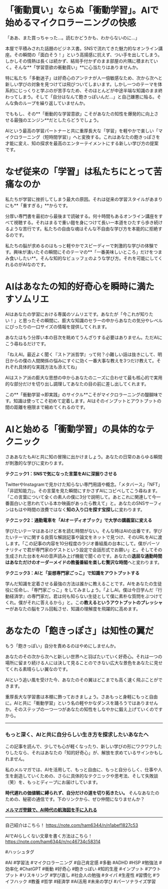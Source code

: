 
# 「衝動買い」ならぬ「衝動学習」。AIで始めるマイクロラーニングの快感

「ああ、また買っちゃった…。読むかどうかも、わからないのに…」

本屋で平積みされた話題のビジネス書。SNSで流れてきた魅力的なオンライン講座。その瞬間の「面白そう！」という高揚感に抗えず、つい手を出してしまう。しかしその情熱は長くは続かず、結局手付かずのまま部屋の片隅に積まれていく。そんな**「学習意欲の衝動買い」**に心当たりはありませんか。

特に私たち「多動迷子」は好奇心のアンテナが人一倍敏感なため、次から次へと新しい学びの対象を見つけては飛びついてしまいます。しかし一つのテーマを体系的にじっくりと学ぶのが苦手なため、そのほとんどが中途半端な知識のまま終わってしまう。そして「自分はなんて飽きっぽいんだ…」と自己嫌悪に陥る。そんな負のループを繰り返していませんか。

でももし、その**「衝動的な学習意欲」こそがあなたの知性を爆発的に向上させる最強のエンジン**だとしたらどうでしょう。

AIという最高の学習パートナーと共に重厚長大な「学習」を軽やかで楽しい「マイクロラーニング（短時間学習）」へと変換する。これはあなたの飽きっぽさを才能に変え、知の探求を最高のエンターテイメントにする新しい学び方の提案です。

# なぜ従来の「学習」は私たちにとって苦痛なのか

私たちが学習に挫折してしまう最大の原因。それは従来の学習スタイルがあまりにも**「重すぎる」**からです。

分厚い専門書を最初から最後まで読破する。何十時間もあるオンライン講座をすべて視聴する。それはまるで重い鎧を身につけて長い一本道をひたすら歩き続けるような苦行です。私たちの自由な魂はそんな不自由な学び方を本能的に拒絶するのです。

私たちの脳が求めるのはもっと軽やかでスピーディーで刺激的な学びの体験です。興味が湧いたその瞬間にそのテーマの**「一番美味しいところ」だけをつまみ食いしたい**。そんな知的なビュッフェのような学び方。それを可能にしてくれるのがAIなのです。

# AIはあなたの知的好奇心を瞬時に満たすソムリエ

AIはあなたの学習における専属のソムリエです。あなたが「今これが知りたい！」と思ったその瞬間に、膨大な知識のセラーの中からあなたの気分やレベルにぴったりの一口サイズの情報を提供してくれます。

あなたはもう分厚い本の目次を眺めてうんざりする必要はありません。ただAIにこう尋ねるだけです。

「ねえAI。最近よく聞く『ストア派哲学』って何？小難しい話は抜きにして、明日からの僕の人間関係の悩みにすぐに効く一番大事な教えを3つだけ教えて。それぞれ具体的な実践方法も添えてね」

AIはストア派の膨大な思想の中からあなたのニーズに合わせて最も核心的で実用的な部分だけを切り出し調理してあなたの目の前に差し出してくれます。

この**「衝動学習→即実践」のサイクル**こそがマイクロラーニングの醍醐味です。知識は使ってこそ初めて定着します。AIはそのインプットとアウトプットの間の距離を極限まで縮めてくれるのです。

# AIと始める「衝動学習」の具体的なテクニック

さああなたもAIと共に知の冒険に出かけましょう。あなたの日常のあらゆる瞬間が刺激的な学びに変わります。

**テクニック1：SNSで気になった言葉をAIに深掘りさせる**

TwitterやInstagramで見かけた知らない専門用語や概念。「メタバース」「NFT」「非認知能力」。その言葉を見た瞬間にすかさずAIにコピペしてこう尋ねます。「この言葉について全くの素人の僕に3分で説明して。あとこれに関連して今一番面白いと思われている本か映画があったら教えて」と。あなたのSNSサーフィンはもはや時間の浪費ではなく**知の入り口を探す宝探し**に変わります。

**テクニック2：通勤電車を「AIオーディオブック」で大学の講義室に変える**

学びたいテーマはあるけど本を読む時間がない。そんな時はAIの出番です。学びたいテーマに関する良質な解説記事や論文をネットで見つけ、そのURLをAIに渡します。「この記事の内容を10分程度のラジオ番組風の台本にして。僕がパーソナリティで君が専門家のゲストという設定で会話形式でお願い」と。そしてその生成された台本をAIの音声読み上げ機能で聞くのです。あなたの**退屈な通勤時間はあなただけのオーダーメイドの教養番組を楽しむ贅沢な時間**へと変わります。

**テクニック3：AIと「妄想専門家ごっこ」で知識をアウトプットする**

学んだ知識を定着させる最強の方法は誰かに教えることです。AIをあなたの生徒役に任命し、「専門家ごっこ」をしてみましょう。「よしAI。僕は今日学んだ『行動経済学』の専門家だ。君は何も知らない生徒として僕に素朴な質問をぶつけてくれ。僕がそれに答えるから」と。この**教えるというアウトプットのプレッシャー**があなたの脳をフル回転させ、知識の理解度を飛躍的に高めます。

# あなたの「飽きっぽさ」は知性の翼だ

もう「飽きっぽい」自分を責めるのはやめにしませんか。

あなたのその次から次へと新しい世界へと羽ばたいていく好奇心。それは一つの場所に留まり続ける人には決して見ることのできない広大な景色をあなたに見せてくれる素晴らしい翼なのです。

AIという追い風を受けた今、あなたのその翼はどこまでも高く速く飛ぶことができます。

重厚長大な学習書は本棚に飾っておきましょう。さあもっと身軽にもっと自由に。AIと共に「衝動学習」という名の軽やかなダンスを踊ろうではありませんか。そのステップの一つ一つがあなたの知性をしなやかに鍛え上げていくのですから。

---

### もっと深く、AIと共に自分らしい生き方を探求したいあなたへ

この記事を読んで、少しでも心が軽くなったり、新しい学びの形にワクワクしたりしたなら、それはあなたの「知的好奇心」が、解放を求めているサインかもしれません。

私のメルマガでは、AIを活用して、もっと自由に、もっと自分らしく、仕事や人生を創造していくための、さらに具体的なテクニックや思考法、そして失敗談（笑）を、もっとディープにお届けしています。

**時代遅れの価値観に縛られず、自分だけの道を切り拓きたい。** そんなあなたのための、秘密の通信です。下のリンクから、ぜひ仲間になりませんか？

**[メルマガ登録で、AI時代の航海図を手に入れる](https://pessham.com/)**

---

自己紹介はこちら！
https://note.com/ham6344/n/n1abef1827c53

AIでAIらしくない文章を書く方法はこちら！
https://note.com/ham6344/n/nc46734c58314

#ハッシュタグ

#AI #学習法 #マイクロラーニング #自己肯定感 #多動 #ADHD #HSP #勉強法 #効率化 #ChatGPT #衝動 #好奇心 #飽きっぽい #知的生産 #インプット #アウトプット #リスキリング #学び直し #社会人の勉強 #タイパ #生産性 #習慣化 #ライフハック #教養 #哲学 #経済学 #AI活用 #未来の学び #パーソナライズ学習
